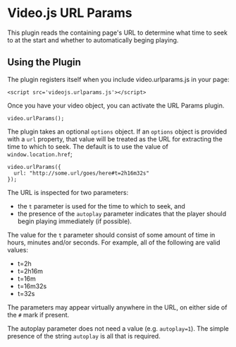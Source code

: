 # Video.js URL Params

This plugin reads the containing page's URL to determine what time to seek to at the start and whether to automatically beging playing.

## Using the Plugin

The plugin registers itself when you include video.urlparams.js in your page:

    <script src='videojs.urlparams.js'></script>

Once you have your video object, you can activate the URL Params plugin.

    video.urlParams();

The plugin takes an optional `options` object.
If an `options` object is provided with a `url` property, that value will be treated as the URL for extracting the time to which to seek.
The default is to use the value of `window.location.href`;

    video.urlParams({
      url: "http://some.url/goes/here#t=2h16m32s"
    });

The URL is inspected for two parameters:

 * the `t` parameter is used for the time to which to seek, and
 * the presence of the `autoplay` parameter indicates that the player should begin playing immediately (if possible).

The value for the `t` parameter should consist of some amount of time in hours, minutes and/or seconds.
For example, all of the following are valid values:

 * t=2h
 * t=2h16m
 * t=16m
 * t=16m32s
 * t=32s

The parameters may appear virtually anywhere in the URL, on either side of the `#` mark if present.

The autoplay parameter does not need a value (e.g. `autoplay=1`).
The simple presence of the string `autoplay` is all that is required.
